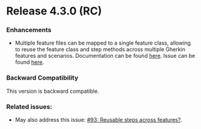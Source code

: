 # Release 4.3.0 (RC)

### Enhancements

- Multiple feature files can be mapped to a single feature class, allowing to reuse the feature class and step methods across multiple Gherkin features and scenarios. Documentation can be found [here](/docs/feature-file-attribute.md). Issue can be found [here](https://github.com/ttutisani/Xunit.Gherkin.Quick/issues/64).


### Backward Compatibility

This version is backward compatible.

### Related issues:

- May also address this issue: [#93: Reusable steps across features?](https://github.com/ttutisani/Xunit.Gherkin.Quick/issues/93).

